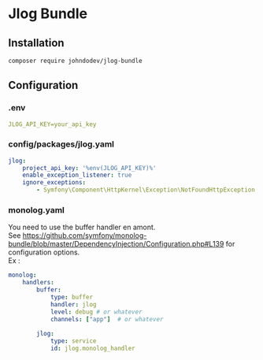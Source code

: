 # Jlog Bundle

## Installation

```bash
composer require johndodev/jlog-bundle
```

## Configuration

### .env
```yaml
JLOG_API_KEY=your_api_key
```

### config/packages/jlog.yaml
```yaml
jlog:
    project_api_key: '%env(JLOG_API_KEY)%'
    enable_exception_listener: true
    ignore_exceptions:
        - Symfony\Component\HttpKernel\Exception\NotFoundHttpException

```

### monolog.yaml
You need to use the buffer handler en amont.  
See https://github.com/symfony/monolog-bundle/blob/master/DependencyInjection/Configuration.php#L139
for configuration options.  
Ex :
```yaml
monolog:
    handlers:
        buffer:
            type: buffer
            handler: jlog
            level: debug # or whatever
            channels: ["app"]  # or whatever
            
        jlog:
            type: service
            id: jlog.monolog_handler
```
